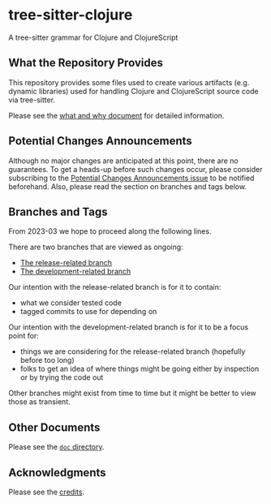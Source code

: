 # tree-sitter-clojure

A tree-sitter grammar for Clojure and ClojureScript

## What the Repository Provides

This repository provides some files used to create various artifacts
(e.g. dynamic libraries) used for handling Clojure and ClojureScript
source code via tree-sitter.

Please see the [what and why document](doc/what-and-why.md) for
detailed information.

## Potential Changes Announcements

Although no major changes are anticipated at this point, there are no
guarantees.  To get a heads-up before such changes occur, please
consider subscribing to the [Potential Changes Announcements
issue](https://github.com/sogaiu/tree-sitter-clojure/issues/33) to be
notified beforehand.  Also, please read the section on branches and
tags below.

## Branches and Tags

From 2023-03 we hope to proceed along the following lines.

There are two branches that are viewed as ongoing:

* [The release-related branch](https://github.com/sogaiu/tree-sitter-clojure/tree/master)
* [The development-related branch](https://github.com/sogaiu/tree-sitter-clojure/tree/dev)

Our intention with the release-related branch is for it to contain:

* what we consider tested code
* tagged commits to use for depending on

Our intention with the development-related branch is for it to be a
focus point for:

* things we are considering for the release-related branch (hopefully
  before too long)
* folks to get an idea of where things might be going either by
  inspection or by trying the code out

Other branches might exist from time to time but it might be better to
view those as transient.

## Other Documents

Please see the [`doc` directory](doc/).

## Acknowledgments

Please see the [credits](doc/credits.md).
